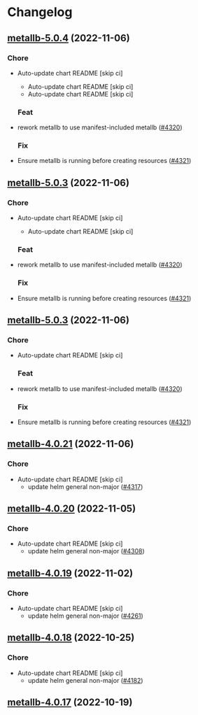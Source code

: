 # Changelog



## [metallb-5.0.4](https://github.com/truecharts/charts/compare/metallb-4.0.21...metallb-5.0.4) (2022-11-06)

### Chore

- Auto-update chart README [skip ci]
  - Auto-update chart README [skip ci]
  - Auto-update chart README [skip ci]

  ### Feat

- rework metallb to use manifest-included metallb ([#4320](https://github.com/truecharts/charts/issues/4320))

  ### Fix

- Ensure metallb is running before creating resources ([#4321](https://github.com/truecharts/charts/issues/4321))




## [metallb-5.0.3](https://github.com/truecharts/charts/compare/metallb-4.0.21...metallb-5.0.3) (2022-11-06)

### Chore

- Auto-update chart README [skip ci]
  - Auto-update chart README [skip ci]

  ### Feat

- rework metallb to use manifest-included metallb ([#4320](https://github.com/truecharts/charts/issues/4320))

  ### Fix

- Ensure metallb is running before creating resources ([#4321](https://github.com/truecharts/charts/issues/4321))




## [metallb-5.0.3](https://github.com/truecharts/charts/compare/metallb-4.0.21...metallb-5.0.3) (2022-11-06)

### Chore

- Auto-update chart README [skip ci]

  ### Feat

- rework metallb to use manifest-included metallb ([#4320](https://github.com/truecharts/charts/issues/4320))

  ### Fix

- Ensure metallb is running before creating resources ([#4321](https://github.com/truecharts/charts/issues/4321))




## [metallb-4.0.21](https://github.com/truecharts/charts/compare/metallb-4.0.20...metallb-4.0.21) (2022-11-06)

### Chore

- Auto-update chart README [skip ci]
  - update helm general non-major ([#4317](https://github.com/truecharts/charts/issues/4317))




## [metallb-4.0.20](https://github.com/truecharts/charts/compare/metallb-4.0.19...metallb-4.0.20) (2022-11-05)

### Chore

- Auto-update chart README [skip ci]
  - update helm general non-major ([#4308](https://github.com/truecharts/charts/issues/4308))




## [metallb-4.0.19](https://github.com/truecharts/charts/compare/metallb-4.0.18...metallb-4.0.19) (2022-11-02)

### Chore

- Auto-update chart README [skip ci]
  - update helm general non-major ([#4261](https://github.com/truecharts/charts/issues/4261))




## [metallb-4.0.18](https://github.com/truecharts/charts/compare/metallb-4.0.17...metallb-4.0.18) (2022-10-25)

### Chore

- Auto-update chart README [skip ci]
  - update helm general non-major ([#4182](https://github.com/truecharts/charts/issues/4182))




## [metallb-4.0.17](https://github.com/truecharts/charts/compare/metallb-4.0.16...metallb-4.0.17) (2022-10-19)
